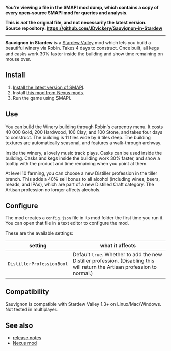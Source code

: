 **You're viewing a file in the SMAPI mod dump, which contains a copy of every open-source SMAPI mod
for queries and analysis.**

**This is _not_ the original file, and not necessarily the latest version.**  
**Source repository: https://github.com/JDvickery/Sauvignon-in-Stardew**

----

**Sauvignon in Stardew** is a [Stardew Valley](http://stardewvalley.net/) mod which lets you build
a beautiful winery via Robin. Takes 4 days to construct. Once built, all kegs and casks work 30%
faster inside the building and show time remaining on mouse over.

## Install
1. [Install the latest version of SMAPI](https://smapi.io/).
2. Install [this mod from Nexus mods](http://www.nexusmods.com/stardewvalley/mods/2597).
3. Run the game using SMAPI.

## Use
You can build the Winery building through Robin's carpentry menu. It costs 40 000 Gold, 200
Hardwood, 100 Clay, and 100 Stone, and takes four days to construct. The building is 11 tiles wide
by 6 tiles deep. The building textures are automatically seasonal, and features a walk-through
archway.

Inside the winery, a lovely music track plays. Casks can be used inside the building. Casks and
kegs inside the building work 30% faster, and show a tooltip with the product and time remaining
when you point at them.

At level 10 farming, you can choose a new Distiller profession in the tiller branch. This adds a
40% sell bonus to all alcohol (including wines, beers, meads, and IPAs), which are part of a new
Distilled Craft category. The Artisan profession no longer affects alcohols.

## Configure
The mod creates a `config.json` file in its mod folder the first time you run it. You can open that
file in a text editor to configure the mod.

These are the available settings:

| setting                   | what it affects
| ------------------------- | -------------------
| `DistillerProfessionBool` | Default `true`. Whether to add the new Distiller profession. (Disabling this will return the Artisan profession to normal.)

## Compatibility
Sauvignon is compatible with Stardew Valley 1.3+ on Linux/Mac/Windows. Not tested in multiplayer.

## See also
* [release notes](RELEASE-NOTES.md)
* [Nexus mod](http://www.nexusmods.com/stardewvalley/mods/2597)
